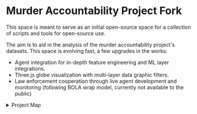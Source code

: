 # Murder Accountability Project Fork

This space is meant to serve as an initial open-source space for a collection of scripts and tools for open-source use.

The aim is to aid in the analysis of the murder accountability project's datasets. This space is evolving fast, a few upgrades in the works:

- Agent integration for in-depth feature engineering and ML layer integrations.
- Three.js globe visualization with multi-layer data graphic filters.
- Law enforcement cooperation through live agent development and monitoring (following BOLA wrap model, currently not available to the public)

<details><summary>Project Map</summary>

Protecting PII (Personally Identifiable Information) is done by implementing strict and rigosour filters that are run throughout different stages.
```mermaid
flowchart TD
  A["Source Intake (UCR, MAP, court dockets, news, FOIA)"] --> B{Case Status?}
  B -->|Closed/Convicted| C["PII Scan (regex + heuristics)"]
  B -->|Active/Pending| D["Minimal Fields Extract (age band, sex, MO, county, date band)"]
  B -->|Unknown| E["Status Resolver (rule: docket/API check)"]

  C --> F{PII Risk?}
  F -->|Low| G["Normalize & Link (IDs, MO, geo grid, time bins)"]
  F -->|High| H["Quarantine Queue (manual review + redaction tasks)"]

  D --> I["Auto-Deidentify (name→drop, DOB→year, addr→city centroid, GPS→~10km geohex, date→week band)"]
  I --> J{Quality OK?}
  J -->|Yes| G
  J -->|No| H

  E -->|Resolved=Closed| C
  E -->|Resolved=Active| D
  E -->|Unresolvable| H

  G --> K["Access Tagger (public/research/restricted/LE)"]
  K --> L[(Research Lake)]
  H --> M[(Restricted Vault)]

  subgraph Oversight
    N["Audit Log (field changes, reviewer, time)"]
    O["Policy Engine (RBAC, retention, re-ID safeguards)"]
  end
  A --> N
  C --> N
  D --> N
  H --> N
  K --> O
```

</details>

